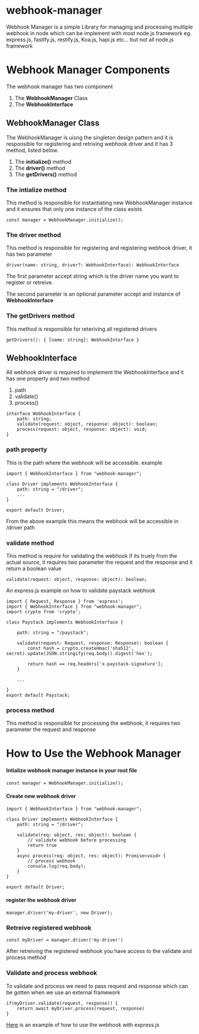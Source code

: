 # webhook-manager
Webhook Manager is a simple Library for managing and processing multiple webhook in node which can be implement with most node.js framework eg. express.js, fastify.js, restify.js, Koa.js, hapi.js etc... but not all node.js framework


# Webhook Manager Components
The webhook manager has two component 
1. The **WebhookManager** Class
2. The **WebhookInterface**

## WebhookManager Class
The WebhookManager is uisng the singleton design pattern and it is responsible for registering and retriving webhook driver and it has 3 method, listed below.

1. The **initialize()** method
2. The **driver()** method
3. The **getDrivers()** method

### The intialize method

This method is responsible for instantiating new WebhookManager instance and it ensures that only one instance of the class exists
```
const manager = WebhookManager.initialize();
```

### The driver method
This method is responsible for registering and registering webhook driver, it has two parameter
```
driver(name: string, driver?: WebhookInterface): WebhookInterface
```
The first parameter accept string which is the driver name you want to register or retreive.

The second parameter is an optional parameter accept and instance of **WebhookInterface**

### The getDrivers method
This method is responsible for reteriving all registered drivers 
```
getDrivers(): { [name: string]: WebhookInterface }
```
## WebhookInterface
All webhook driver is required to implement the WebhookInterface and it has one property and two method
1. path
2. validate()
3. process()
```
interface WebhookInterface {
    path: string;
    validate(request: object, response: object): boolean;
    process(request: object, response: object): void;
}

```
### path property
This is the path where the webhook will be accessible. example
```
import { WebhookInterface } from "webhook-manager";

class Driver implements WebhookInterface {
    path: string = "/driver";
    ...
}

export default Driver;
```
From the above example this means the webhook will be accessible in /driver path
### validate method
This method is require for validating the webhook if its truely from the actual source, it requires two parameter the request and the response and it return a boolean value
```
validate(request: object, response: object): boolean;
```
An express.js example on how to validate paystack webhook
```
import { Request, Response } from 'express';
import { WebhookInterface } from "webhook-manager";
import crypto from 'crypto';

class Paystack implements WebhookInterface {

    path: string = "/paystack";
    
    validate(request: Request, response: Response): boolean {
        const hash = crypto.createHmac('sha512', secret).update(JSON.stringify(req.body)).digest('hex');

        return hash == req.headers['x-paystack-signature'];
    }
    
    ...

}
export default Paystack;

```
### process method
This method is responsible for processing the webhook, it requires two parameter the request and response 
# How to Use the Webhook Manager
#### Intialize webhook manager instance in your root file
```
const manager = WebhookManager.initialize();
```
#### Create new webhook driver
```
import { WebhookInterface } from "webhook-manager";

class Driver implements WebhookInterface {
    path: string = "/driver";

    validate(req: object, res: object): boolean {
        // validate webhook before processing
        return true
    }
    async process(req: object, res: object): Promise<void> {
        // process webhook
        console.log(req.body);
    }
}

export default Driver;
```
#### register the webhook driver
```
manager.driver('my-driver', new Driver);
```
### Retreive registered webhook
```
const myDriver = manager.driver('my-driver')
```
After retreiving the registered webhook you have access to the validate and process method
### Validate and process webhook
To validate and process we need to pass request and response which can be gotten when we use an external framework
```
if(myDriver.validate(request, response)) {
    return await myDriver.process(request, response)
}
```

[Here](https://github.com/abdulsalamIshaq/webhook-manager-example) is an example of how to use the webhook with express.js 
